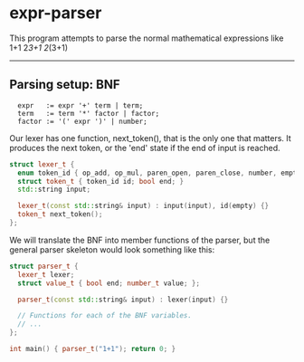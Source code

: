 # expr-parser

This program attempts to parse the normal mathematical expressions like 
1+1
2*3+1
2*(3+1)

---
## Parsing setup: BNF

```
  expr   := expr '+' term | term;
  term   := term '*' factor | factor;
  factor := '(' expr ')' | number;
```

Our lexer has one function, next_token(), that is the only one that matters. It
produces the next token, or the 'end' state if the end of input is reached.

```cpp
struct lexer_t {
  enum token_id { op_add, op_mul, paren_open, paren_close, number, empty };
  struct token_t { token_id id; bool end; }
  std::string input;

  lexer_t(const std::string& input) : input(input), id(empty) {}
  token_t next_token();
};
```

We will translate the BNF into member functions of the parser, but the
general parser skeleton would look something like this:

```cpp
struct parser_t {
  lexer_t lexer;
  struct value_t { bool end; number_t value; };

  parser_t(const std::string& input) : lexer(input) {}

  // Functions for each of the BNF variables.
  // ...
};

int main() { parser_t("1+1"); return 0; }
```

